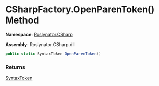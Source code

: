 # CSharpFactory\.OpenParenToken\(\) Method

**Namespace**: [Roslynator.CSharp](../../README.md)

**Assembly**: Roslynator\.CSharp\.dll

```csharp
public static SyntaxToken OpenParenToken()
```

### Returns

[SyntaxToken](https://docs.microsoft.com/en-us/dotnet/api/microsoft.codeanalysis.syntaxtoken)

